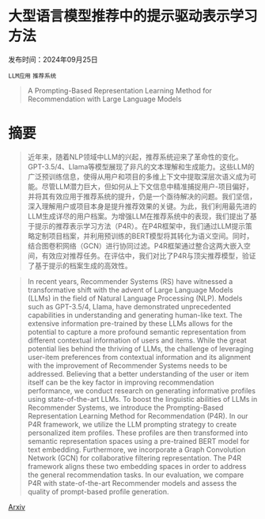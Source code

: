 # 大型语言模型推荐中的提示驱动表示学习方法

发布时间：2024年09月25日

`LLM应用` `推荐系统`

> A Prompting-Based Representation Learning Method for Recommendation with Large Language Models

# 摘要

> 近年来，随着NLP领域中LLM的兴起，推荐系统迎来了革命性的变化。GPT-3.5/4、Llama等模型展现了非凡的文本理解和生成能力。这些LLM的广泛预训练信息，使得从用户和项目的多维上下文中提取深层次语义成为可能。尽管LLM潜力巨大，但如何从上下文信息中精准捕捉用户-项目偏好，并将其有效应用于推荐系统的提升，仍是一个亟待解决的问题。我们坚信，深入理解用户或项目本身是提升推荐效果的关键。为此，我们利用最先进的LLM生成详尽的用户档案。为增强LLM在推荐系统中的表现，我们提出了基于提示的推荐表示学习方法（P4R）。在P4R框架中，我们通过LLM提示策略定制项目档案，并利用预训练的BERT模型将其转化为语义空间。同时，结合图卷积网络（GCN）进行协同过滤。P4R框架通过整合这两大嵌入空间，有效应对推荐任务。在评估中，我们对比了P4R与顶尖推荐模型，验证了基于提示的档案生成的高效性。

> In recent years, Recommender Systems (RS) have witnessed a transformative shift with the advent of Large Language Models (LLMs) in the field of Natural Language Processing (NLP). Models such as GPT-3.5/4, Llama, have demonstrated unprecedented capabilities in understanding and generating human-like text. The extensive information pre-trained by these LLMs allows for the potential to capture a more profound semantic representation from different contextual information of users and items.
  While the great potential lies behind the thriving of LLMs, the challenge of leveraging user-item preferences from contextual information and its alignment with the improvement of Recommender Systems needs to be addressed. Believing that a better understanding of the user or item itself can be the key factor in improving recommendation performance, we conduct research on generating informative profiles using state-of-the-art LLMs.
  To boost the linguistic abilities of LLMs in Recommender Systems, we introduce the Prompting-Based Representation Learning Method for Recommendation (P4R). In our P4R framework, we utilize the LLM prompting strategy to create personalized item profiles. These profiles are then transformed into semantic representation spaces using a pre-trained BERT model for text embedding. Furthermore, we incorporate a Graph Convolution Network (GCN) for collaborative filtering representation. The P4R framework aligns these two embedding spaces in order to address the general recommendation tasks. In our evaluation, we compare P4R with state-of-the-art Recommender models and assess the quality of prompt-based profile generation.

[Arxiv](https://arxiv.org/abs/2409.16674)